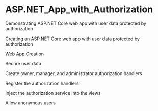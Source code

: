 # ASP.NET_App_with_Authorization
Demonstrating ASP.NET Core web app with user data protected by authorization

Creating an ASP.NET Core web app with user data protected by authorization

  Web App Creation
  
  Secure user data
  
  Create owner, manager, and administrator authorization handlers
  
  Register the authorization handlers
  
  Inject the authorization service into the views
  
  Allow anonymous users

